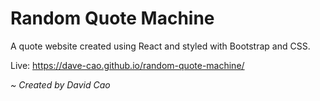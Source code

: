 # Random Quote Machine

A quote website created using React and styled with Bootstrap and CSS.

Live: https://dave-cao.github.io/random-quote-machine/

*~ Created by David Cao*
